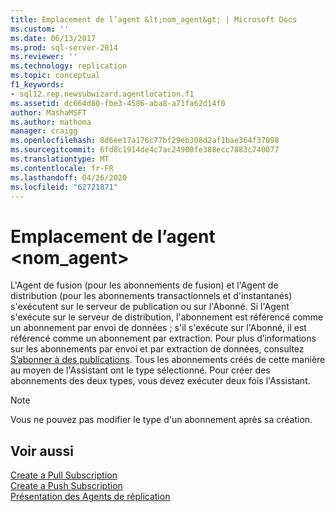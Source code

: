 ```yaml
---
title: Emplacement de l’agent &lt;nom_agent&gt; | Microsoft Docs
ms.custom: ''
ms.date: 06/13/2017
ms.prod: sql-server-2014
ms.reviewer: ''
ms.technology: replication
ms.topic: conceptual
f1_keywords:
- sql12.rep.newsubwizard.agentlocation.f1
ms.assetid: dc664d80-fbe3-4586-aba8-a71fa62d14f0
author: MashaMSFT
ms.author: mathoma
manager: craigg
ms.openlocfilehash: 8d6ee17a176c77bf29eb308d2af1bae364f37098
ms.sourcegitcommit: 6fd8c1914de4c7ac24900fe388ecc7883c740077
ms.translationtype: MT
ms.contentlocale: fr-FR
ms.lasthandoff: 04/26/2020
ms.locfileid: "62721871"
---
```

# <a name="ltagentnamegt-agent-location"></a>Emplacement de l’agent &lt;nom_agent&gt;
  L'Agent de fusion (pour les abonnements de fusion) et l'Agent de distribution (pour les abonnements transactionnels et d'instantanés) s'exécutent sur le serveur de publication ou sur l'Abonné. Si l'Agent s'exécute sur le serveur de distribution, l'abonnement est référencé comme un abonnement par envoi de données ; s'il s'exécute sur l'Abonné, il est référencé comme un abonnement par extraction. Pour plus d’informations sur les abonnements par envoi et par extraction de données, consultez [S’abonner à des publications](subscribe-to-publications.md). Tous les abonnements créés de cette manière au moyen de l'Assistant ont le type sélectionné. Pour créer des abonnements des deux types, vous devez exécuter deux fois l'Assistant.  
  
> [!NOTE]  
>  Vous ne pouvez pas modifier le type d'un abonnement après sa création.  
  
## <a name="see-also"></a>Voir aussi  
 [Create a Pull Subscription](create-a-pull-subscription.md)   
 [Create a Push Subscription](create-a-push-subscription.md)   
 [Présentation des Agents de réplication](agents/replication-agents-overview.md)  
  
  
